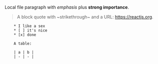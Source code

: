 Local file paragraph with *emphasis* plus **strong importance**.
> A block quote with ~strikethrough~ and a URL: https://reactjs.org.

        * I like a sex
        * [ ] it's nice
        * [x] done
        
        A table:
        
        | a | b |
        | - | - |